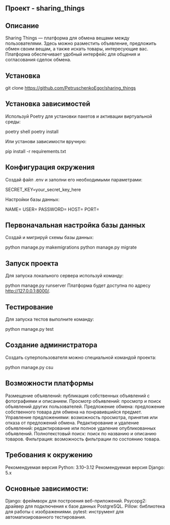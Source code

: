 ## Проект - sharing_things

## Описание
Sharing Things — платформа для обмена вещами между пользователями. Здесь можно разместить объявление, предложить обмен своим вещам, а также искать товары, интересующие вас. Платформа обеспечивает удобный интерфейс для общения и согласования сделок обмена.

## Установка
git clone https://github.com/PetruschenkoEgor/sharing_things

## Установка зависимостей
Используй Poetry для установки пакетов и активации виртуальной среды:

poetry shell
poetry install

Или установи зависимости вручную:

pip install -r requirements.txt

## Конфигурация окружения
Создай файл .env и заполни его необходимыми параметрами:

SECRET_KEY=your_secret_key_here

Настройки базы данных:

NAME=
USER=
PASSWORD=
HOST=
PORT=

## Первоначальная настройка базы данных
Создай и мигрируй схемы базы данных:

python manage.py makemigrations
python manage.py migrate

## Запуск проекта
Для запуска локального сервера используй команду:

python manage.py runserver
Платформа будет доступна по адресу http://127.0.0.1:8000/.

## Тестирование
Для запуска тестов выполните команду:

python manage.py test

## Создание администратора
Создать суперпользователя можно специальной командой проекта:

python manage.py csu

## Возможности платформы
Размещение объявлений: публикация собственных объявлений с фотографиями и описанием.
Просмотр объявлений: просмотр и поиск объявлений других пользователей.
Предложение обмена: предложение собственного товара для обмена на понравившийся предмет.
Управление предложениями: возможность просмотра, принятия или отказа от предложений обмена.
Редактирование и удаление объявлений: редактирование или полное удаление опубликованных объявлений.
Полнотекстовый поиск: поиск по названию и описанию товаров.
Фильтрация: возможность фильтрации по состоянию товара.

## Требования к окружению
Рекомендуемая версия Python: 3.10–3.12
Рекомендуемая версия Django: 5.x

## Основные зависимости:
Django: фреймворк для построения веб-приложений.
Psycopg2: драйвер для подключения к базе данных PostgreSQL.
Pillow: библиотека для работы с изображениями.
pytest: инструмент для автоматизированного тестирования.
